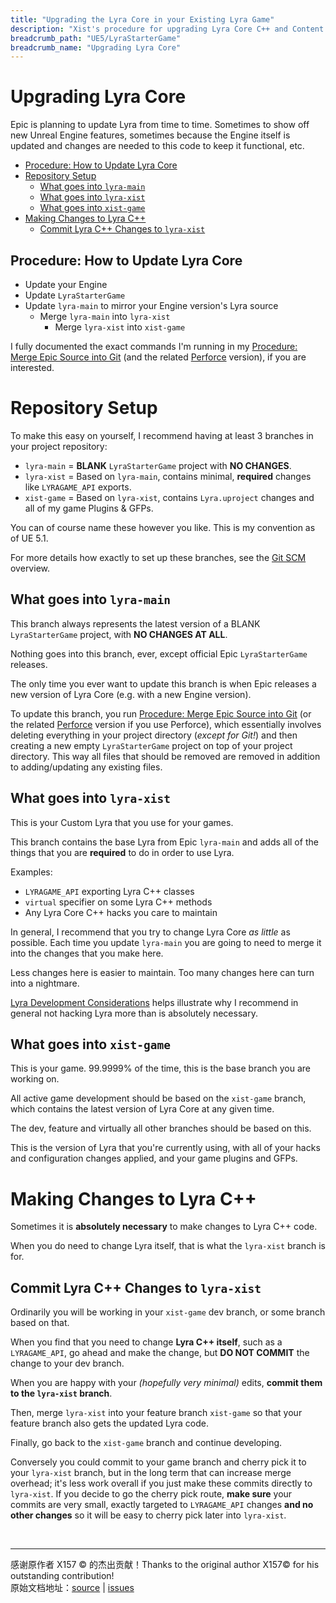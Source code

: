 ```yaml
---
title: "Upgrading the Lyra Core in your Existing Lyra Game"
description: "Xist's procedure for upgrading Lyra Core C++ and Content in an existing Lyra Game Project"
breadcrumb_path: "UE5/LyraStarterGame"
breadcrumb_name: "Upgrading Lyra Core"
---
```


# Upgrading Lyra Core

Epic is planning to update Lyra from time to time.
Sometimes to show off new Unreal Engine features,
sometimes because the Engine itself is updated and
changes are needed to this code to keep it functional,
etc.

- [Procedure: How to Update Lyra Core](#Procedure)
- [Repository Setup](#RepositorySetup)
  - [What goes into `lyra-main`](#AboutLyra51Epic)
  - [What goes into `lyra-xist`](#AboutLyra51Xist)
  - [What goes into `xist-game`](#AboutXistGame)
- [Making Changes to Lyra C++](#MakingChangesToLyraCPP)
  - [Commit Lyra C++ Changes to `lyra-xist`](#CommitLyraCPPtoLyra51Xist)


<a id='Procedure'></a>
## Procedure: How to Update Lyra Core

- Update your Engine
- Update `LyraStarterGame`
- Update `lyra-main` to mirror your Engine version's Lyra source
  - Merge `lyra-main` into `lyra-xist`
    - Merge `lyra-xist` into `xist-game`

I fully documented the exact commands I'm running in my
[Procedure: Merge Epic Source into Git](/UE5/LyraStarterGame/Tutorials/Procedure-Merge-Epic-Source-into-Git)
(and the related [Perforce](/UE5/LyraStarterGame/Tutorials/Procedure-Merge-Epic-Source-into-Perforce) version),
if you are interested.


<a id='RepositorySetup'></a>
# Repository Setup

To make this easy on yourself, I recommend having at least 3 branches in your
project repository:

- `lyra-main` = **BLANK** `LyraStarterGame` project with **NO CHANGES**.
- `lyra-xist` = Based on `lyra-main`, contains minimal, **required** changes like `LYRAGAME_API` exports.
- `xist-game` = Based on `lyra-xist`, contains `Lyra.uproject` changes and all of my game Plugins & GFPs.

You can of course name these however you like.  This is my convention as of UE 5.1.

For more details how exactly to set up these branches, see the [Git SCM](/Git/) overview.


<a id='AboutLyra51Epic'></a>
## What goes into `lyra-main`

This branch always represents the latest version of a BLANK `LyraStarterGame` project, with
**NO CHANGES AT ALL**.

Nothing goes into this branch, ever, except official Epic `LyraStarterGame` releases.

The only time you ever want to update this branch is when Epic releases a new version of
Lyra Core (e.g. with a new Engine version).

To update this branch, you run
[Procedure: Merge Epic Source into Git](/UE5/LyraStarterGame/Tutorials/Procedure-Merge-Epic-Source-into-Git)
(or the related [Perforce](/UE5/LyraStarterGame/Tutorials/Procedure-Merge-Epic-Source-into-Perforce) version
if you use Perforce),
which essentially involves deleting everything in your project directory (*except for Git!*) and
then creating a new empty `LyraStarterGame` project on top of your project directory.  This way
all files that should be removed are removed in addition to adding/updating any existing files.


<a id='AboutLyra51Xist'></a>
## What goes into `lyra-xist`

This is your Custom Lyra that you use for your games.

This branch contains the base Lyra from Epic `lyra-main` and adds all of the things that
you are **required** to do in order to use Lyra.

Examples:

- `LYRAGAME_API` exporting Lyra C++ classes
- `virtual` specifier on some Lyra C++ methods
- Any Lyra Core C++ hacks you care to maintain

In general, I recommend that you try to change Lyra Core *as little* as possible.
Each time you update `lyra-main` you are going to need to merge it into the changes
that you make here.

Less changes here is easier to maintain.  Too many changes here can turn into a nightmare.

[Lyra Development Considerations](/UE5/LyraStarterGame/Development-Considerations)
helps illustrate why I recommend in general not hacking Lyra more than is
absolutely necessary.


<a id='AboutXistGame'></a>
## What goes into `xist-game`

This is your game. 99.9999% of the time, this is the base branch you are working on.

All active game development should be based on the `xist-game` branch, which contains the latest
version of Lyra Core at any given time.

The dev, feature and virtually all other branches should be based on this.

This is the version of Lyra that you're currently using, with all of your hacks and
configuration changes applied, and your game plugins and GFPs.


<a id='MakingChangesToLyraCPP'></a>
# Making Changes to Lyra C++

Sometimes it is **absolutely necessary** to make changes to Lyra C++ code.

When you do need to change Lyra itself, that is what the `lyra-xist` branch is for.


<a id='CommitLyraCPPtoLyra51Xist'></a>
## Commit Lyra C++ Changes to `lyra-xist`

Ordinarily you will be working in your `xist-game` dev branch, or some branch based on that.

When you find that you need to change **Lyra C++ itself**, such as a `LYRAGAME_API`,
go ahead and make the change, but **DO NOT COMMIT** the change to your dev branch.

When you are happy with your *(hopefully very minimal)* edits,
**commit them to the `lyra-xist` branch**.

Then, merge `lyra-xist`
into your feature branch `xist-game`
so that your feature branch also gets the updated Lyra code.

Finally, go back to the `xist-game` branch and continue developing.

Conversely you could commit to your game branch and cherry pick it to your `lyra-xist`
branch, but in the long term that can increase merge overhead; it's less work overall
if you just make these commits directly to `lyra-xist`.
If you decide to go the cherry pick route, **make sure** your commits are very small,
exactly targeted to `LYRAGAME_API` changes **and no other changes** so it will be
easy to cherry pick later into `lyra-xist`.


<br/>
<hr/>
<div class="container">
    <p> 感谢原作者 X157 &copy; 的杰出贡献！Thanks to the original author X157&copy; for his outstanding contribution!<br/>
        原始文档地址：<a href="https://x157.github.io">source</a> | <a href="https://github.com/x157/x157.github.io/issues">issues</a>
    </p>
</div>